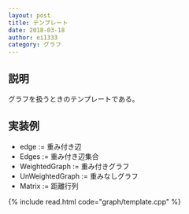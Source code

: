 ```yaml
---
layout: post
title: テンプレート
date: 2018-03-18
author: ei1333
category: グラフ
---
```


## 説明
グラフを扱うときのテンプレートである。


## 実装例

* edge := 重み付き辺
* Edges := 重み付き辺集合
* WeightedGraph := 重み付きグラフ
* UnWeightedGraph := 重みなしグラフ
* Matrix := 距離行列

{% include read.html  code="graph/template.cpp" %}

